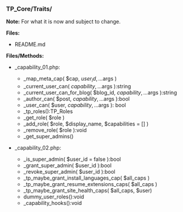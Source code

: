 ### TP_Core/Traits/

**Note:** For what it is now and subject to change. 

**Files:** 
- README.md

**Files/Methods:** 

- _capability_01.php: 	
	* _map_meta_cap( $cap, $user_id, ...$args )  
	* _current_user_can( $capability, ...$args ):string 
	* _current_user_can_for_blog( $blog_id, $capability, ...$args ):string 
	* _author_can( $post, $capability, ...$args ):bool
	* _user_can( $user, $capability, ...$args ): bool
	* _tp_roles():TP_Roles 
	* _get_role( $role ) 
	* _add_role( $role, $display_name, $capabilities = [] ) 
	* _remove_role( $role ):void 
	* _get_super_admins()  

- _capability_02.php: 	
	* _is_super_admin( $user_id = false ):bool 
	* _grant_super_admin( $user_id ):bool 
	* _revoke_super_admin( $user_id ):bool 
	* _tp_maybe_grant_install_languages_cap( $all_caps ) 
	* _tp_maybe_grant_resume_extensions_caps( $all_caps )  
	* _tp_maybe_grant_site_health_caps( $all_caps, $user)  
	* dummy_user_roles():void 
	* _capability_hooks():void 
